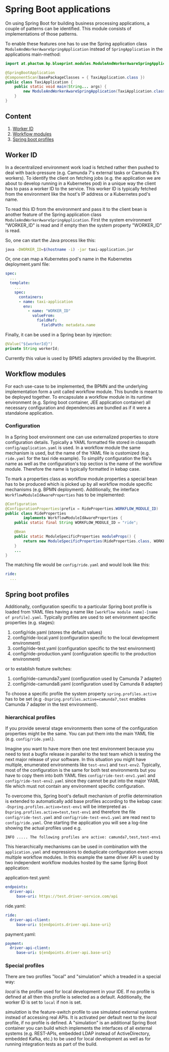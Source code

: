# Spring Boot applications

On using Spring Boot for building business processing applications, a couple of patterns can be identified. This module consists of implementations of those patterns.

To enable these features one has to use the Spring application class `ModuleAndWorkerAwareSpringApplication` instead of `SpringApplication` in the applications main-method:

```java
import at.phactum.bp.blueprint.modules.ModuleAndWorkerAwareSpringApplication;

@SpringBootApplication
@ComponentScan(basePackageClasses = { TaxiApplication.class })
public class TaxiApplication {
    public static void main(String... args) {
        new ModuleAndWorkerAwareSpringApplication(TaxiApplication.class).run(args);
    }
}
```

## Content

1. [Worker ID](#worker-id)
1. [Workflow modules](#workflow-modules)
1. [Spring boot profiles](#spring-boot-profiles)

## Worker ID

In a decentralized environment work load is fetched rather then pushed to deal with back-pressure (e.g. Camunda 7's external tasks or Camunda 8's workers). To identify the client on fetching jobs (e.g. the application we are about to develop running in a Kubernetes pod) in a unique way the client has to pass a worker ID to the service. This worker ID is typically fetched from the environment like the host's IP address or a Kubernetes pod's name.

To read this ID from the environment and pass it to the client bean is another feature of the Spring application class `ModuleAndWorkerAwareSpringApplication`. First the system environment "WORKER_ID" is read and if empty then the system property "WORKER_ID" is read.

So, one can start the Java process like this: 

```sh
java -DWORKER_ID=$(hostname -i) -jar taxi-application.jar
```

Or, one can map a Kubernetes pod's name in the Kubernetes deployment.yaml file:

```yaml
spec:
  ...
  template:
    ...
    spec:
      containers:
      - name: taxi-application
        env:
          - name: "WORKER_ID"
            valueFrom:
              fieldRef:
                fieldPath: metadata.name
```

Finally, it can be used in a Spring bean by injection:

```java
@Value("${workerId}")
private String workerId;
```

Currently this value is used by BPMS adapters provided by the Blueprint.

## Workflow modules

For each use-case to be implemented, the BPMN and the underlying implementation form a unit called workflow module. This bundle is meant to be deployed together. To encapsulate a workflow module in its runtime environment (e.g. Spring boot container, JEE application container) all necessary configuration and dependencies are bundled as if it were a standalone application.

### Configuration

In a Spring boot environment one can use externalized properties to store configuration details. Typically a YAML formatted file stored in classpath `config/application.yaml` is used. In a workflow module the same mechanism is used, but the name of the YAML file is customized (e.g. `ride.yaml` for the taxi ride example). To simplify configuration the file's name as well as the configuration's top section is the name of the workflow module. Therefore the name is typically formatted in kebap case.

To mark a properties class as workflow module properties a special bean has to be produced which is picked up by all workflow module specific mechanisms (e.g. BPMN deployment). Additionally, the interface `WorkflowModuleIdAwareProperties` has to be implemented:

```java
@Configuration
@ConfigurationProperties(prefix = RideProperties.WORKFLOW_MODULE_ID)
public class RideProperties
        implements WorkflowModuleIdAwareProperties {
    public static final String WORKFLOW_MODULE_ID = "ride";

    @Bean
    public static ModuleSpecificProperties moduleProps() {
        return new ModuleSpecificProperties(RideProperties.class, WORKFLOW_MODULE_ID);
    }
    ...
}
```

The matching file would be `config/ride.yaml` and would look like this:

```yaml
ride:
  ...
```

## Spring boot profiles

Additionally, configuration specific to a particular Spring boot profile is loaded from YAML files having a name like `[workflow module name]-[name of profile].yaml`. Typically profiles are used to set environment specific properties (e.g. stages):

1. config/ride.yaml (stores the default values)
1. config/ride-local.yaml (configuration specific to the local development environment)
1. config/ride-test.yaml (configuration specific to the test environment)
1. config/ride-production.yaml (configuration specific to the production environment)

or to establish feature switches:

1. config/ride-camunda7.yaml (configuration used by Camunda 7 adapter)
1. config/ride-camunda8.yaml (configuration used by Camunda 8 adapter)

To choose a specific profile the system property `spring.profiles.active` has to be set (e.g `-Dspring.profiles.active=camunda7,test` enables Camunda 7 adapter in the test environment).

### hierarchical profiles

If you provide several stage environments then some of the configuration properties might be the same. You can put them into the main YAML file (e.g. `config/ride.yaml`).

Imagine you want to have more then one test environment because you need to test a bugfix release in parallel to the test team which is testing the next major release of your software. In this situation you might have multiple, enumerated environments like `test-env1` and `test-env2`. Typically, most of the configuration is the same for both test environments but you have to copy them into both YAML files `config/ride-test-env1.yaml` and `config/ride-test-env2.yaml` since they cannot be put into the major YAML file which must not contain any environment specific configuration.

To overcome this, Spring boot's default mechanism of profile determination is extended to automatically add base profiles according to the kebap case: `-Dspring.profiles.active=test-env1` will be interpreted as `-Dspring.profiles.active=test,test-env1` and therefore the file `config/ride-test.yaml` and `config/ride-test-env1.yaml` are read next to `config/ride.yaml`. One starting the application you will see a log-line showing the actual profiles used e.g.

```
INFO ..... The following profiles are active: camunda7,test,test-env1
```

This hierarchically mechanisms can be used in combination with the `application.yaml` and expressions to deduplicate configuration even across multiple workflow modules. In this example the same driver API is used by two independent workflow modules hosted by the same Spring Boot application:

application-test.yaml:

```yaml
endpoints:
  driver-api:
     base-uri: https://test.driver-service.com/api
```

ride.yaml:

```yaml
ride:
  driver-api-client:
     base-uri: ${endpoints.driver-api.base-uri}
```

payment.yaml:

```yaml
payment:
  driver-api-client:
     base-uri: ${endpoints.driver-api.base-uri}
```

### Special profiles

There are two profiles "local" and "simulation" which a treaded in a special way:

*local* is the profile used for local development in your IDE. If no profile is defined at all then this profile is selected as a default. Additionally, the worker ID is set to `local` if non is set.

*simulation* is the feature-switch profile to use simulated external systems instead of accessing real APIs. It is activated per default next to the *local* profile, if no profile is defined. A "simulation" is an additional Spring Boot container you can build which implements the interfaces of all external systems (e.g. REST-APIs, embedded LDAP instead of ActiveDirectory, embedded Kafka, etc.) to be used for local development as well as for running integration tests as part of the build.
